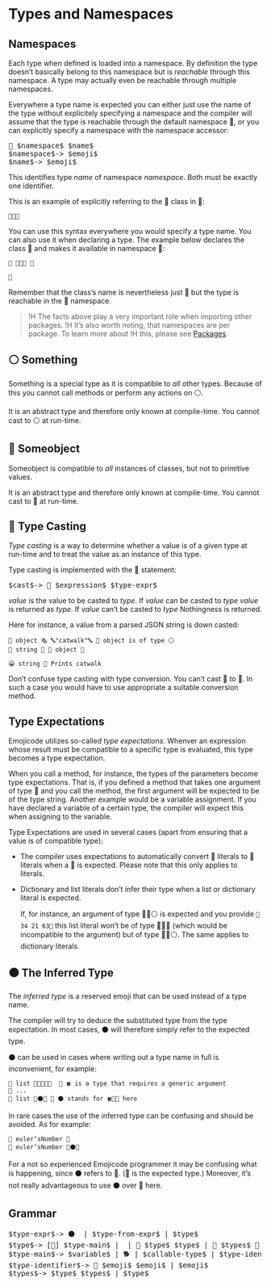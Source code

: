 # Types and Namespaces

## Namespaces

Each type when defined is loaded into a namespace. By definition the type
doesn’t basically belong to this namespace but is *reachable* through this
namespace. A type may actually even be reachable through multiple namespaces.

Everywhere a type name is expected you can either just use the name of the type
without explicitely specifying a namespace and the compiler will assume that the
type is reachable through the default namespace 🔴, or you can explicitly
specify a namespace with the namespace accessor:

<pre class="syntax">
🔶 $namespace$ $name$
$namespace$-> $emoji$
$name$-> $emoji$
</pre>

This identifies type *name* of namespace *namespace*. Both must be exactly one
identifier.

This is an example of explicitly referring to the 🔡 class in 🔴:

```
🔶🔴🔡
```

You can use this syntax everywhere you would specify a type name. You can also
use it when declaring a type. The example below declares the class 🎁 and makes
it available in namespace 🎅:

```
🐇 🔶🎅🎁 🍇

🍉
```

Remember that the class’s name is nevertheless just 🎁 but the type is
reachable in the 🎅 namespace.

>!H The facts above play a very important role when importing other packages.
>!H It’s also worth noting, that namespaces are per package. To learn more about
>!H this, please see [Packages](packages.html).

## ⚪ Something

Something is a special type as it is compatible to *all* other types. Because of
this you cannot call methods or perform any actions on ⚪.

It is an abstract type and therefore only known at compile-time. You cannot cast
to ⚪ at run-time.

## 🔵 Someobject

Someobject is compatible to *all* instances of classes, but not to primitive
values.

It is an abstract type and therefore only known at compile-time. You
cannot cast to 🔵 at run-time.

## 🔲 Type Casting

*Type casting* is a way to determine whether a value is of a given type at
run-time and to treat the value as an instance of this type.

Type casting is implemented with the 🔲 statement:

<pre class="syntax">
$cast$-> 🔲 $expression$ $type-expr$
</pre>

*value* is the value to be casted to *type*. If *value* can be casted to *type*
*value* is returned as *type*. If *value* can’t be casted to *type* Nothingness
is returned.

Here for instance, a value from a parsed JSON string is down casted:

```
🍦 object 🗞 🔤"catwalk"🔤 👴 object is of type ⚪️
🍦 string 🍺 🔲 object 🔡

😀 string 👴 Prints catwalk
```

Don’t confuse type casting with type conversion. You can’t cast 🚂 to
🚀. In such a case you would have to use appropriate a suitable conversion
method.

## Type Expectations

Emojicode utilizes so-called *type expectations*. Whenver an expression whose
result must be compatible to a specific type is evaluated, this type becomes
a type expectation.

When you call a method, for instance, the types of the parameters become type
expectations. That is, if you defined a method that takes one argument of type 🔡
and you call the method, the first argument will be expected to be of the type
string. Another example would be a variable assignment. If you have declared a
variable of a certain type, the compiler will expect this when assigning to the
variable.

Type Expectations are used in several cases (apart from ensuring that a value is
of compatible type):

* The compiler uses expectations to automatically convert 🚂 literals to 🚀
  literals when a 🚀 is expected. Please note that this only applies to
  literals.

* Dictionary and list literals don’t infer their type when a list or dictionary
  literal is expected.

  If, for instance, an argument of type 🍨🐚⚪️ is expected
  and you provide `🍨34 21 63🍆` this list literal won’t be of type 🍨🐚🚂
  (which would be incompatible to the argument) but of type 🍨🐚⚪️. The same
  applies to dictionary literals.

## ⚫️ The Inferred Type

The *inferred type* is a reserved emoji that can be used instead of a type name.

The compiler will try to deduce the substituted type from the type
expectation. In most cases, ⚫️ will therefore simply refer to the expected type.

⚫️ can be used in cases where writing out a type name in full is inconvenient,
for example:

```
🍰 list 🍨🐚🍀🐚🔡  👴 🍀 is a type that requires a generic argument
👴 ...
🍮 list 🔷⚫️🐸 👴 ⚫️ stands for 🍀🐚🔡 here
```


In rare cases the use of the inferred type can be confusing and should be
avoided. As for example:

```
🍰 euler’sNumber 🚀
🍮 euler’sNumber 🍩⚫️🏹
```

For a not so experienced Emojicode programmer it may be confusing what is
happening, since ⚫️ refers to 🚀. (🚀 is the expected type.) Moreover, it’s
not really advantageous to use ⚫️ over 🚀 here.

## Grammar

<pre class="syntax">
$type-expr$-> ⚫️  | $type-from-expr$ | $type$
$type$-> [🍬] $type-main$ |  | 🚨 $type$ $type$ | 🍱 $types$ 🍱 | $metattype$
$type-main$-> $variable$ | 🐕 | $callable-type$ | $type-identifier$ $generic-arguments$
$type-identifier$-> 🔶 $emoji$ $emoji$ | $emoji$
$types$-> $type$ $types$ | $type$
</pre>
